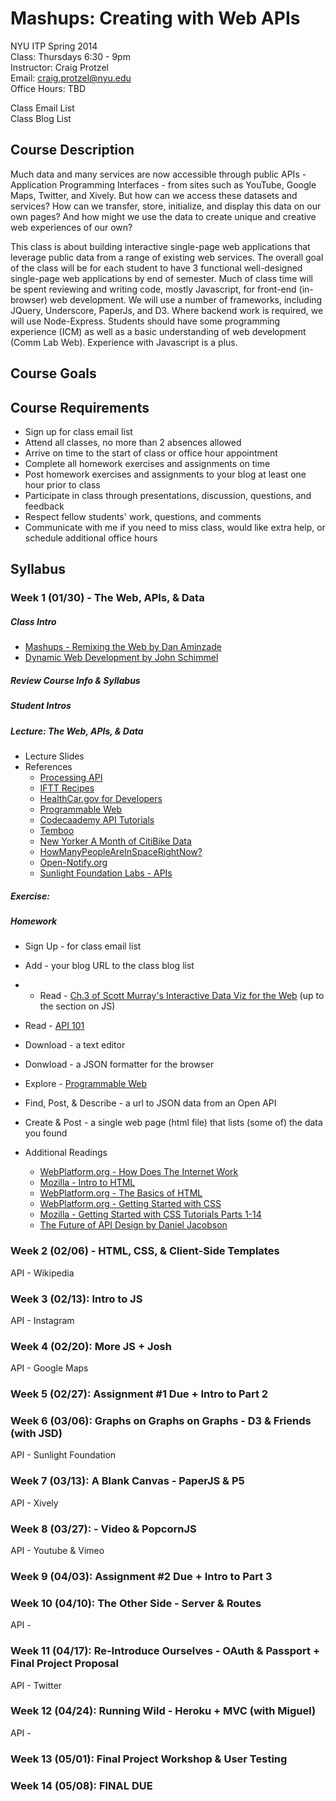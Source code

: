 Mashups: Creating with Web APIs
===============================

NYU ITP Spring 2014  
Class: Thursdays 6:30 - 9pm  
Instructor: Craig Protzel  
Email: craig.protzel@nyu.edu  
Office Hours: TBD

Class Email List  
Class Blog List  

Course Description
------------------

Much data and many services are now accessible through public APIs - Application Programming Interfaces - from sites such as YouTube, Google Maps, Twitter, and Xively. But how can we access these datasets and services? How can we transfer, store, initialize, and display this data on our own pages? And how might we use the data to create unique and creative web experiences of our own? 

This class is about building interactive single-page web applications that leverage public data from a range of existing web services. The overall goal of the class will be for each student to have 3 functional well-designed single-page web applications by end of semester. Much of class time will be spent reviewing and writing code, mostly Javascript, for front-end (in-browser) web development. We will use a number of frameworks, including JQuery, Underscore, PaperJs, and D3. Where backend work is required, we will use Node-Express. Students should have some programming experience (ICM) as well as a basic understanding of web development (Comm Lab Web). Experience with Javascript is a plus.

Course Goals
------------

Course Requirements
-------------------

* Sign up for class email list
* Attend all classes, no more than 2 absences allowed 
* Arrive on time to the start of class or office hour appointment
* Complete all homework exercises and assignments on time
* Post homework exercises and assignments to your blog at least one hour prior to class
* Participate in class through presentations, discussion, questions, and feedback
* Respect fellow students' work, questions, and comments
* Communicate with me if you need to miss class, would like extra help, or schedule additional office hours


Syllabus
--------

### Week 1 (01/30) - The Web, APIs, & Data

##### Class Intro  
* [Mashups - Remixing the Web by Dan Aminzade](http://webremix.org/syllabus.php)
* [Dynamic Web Development by John Schimmel](http://itpwebclass.herokuapp.com/)

##### Review Course Info & Syllabus

##### Student Intros

##### Lecture: The Web, APIs, & Data

* Lecture Slides
* References
  * [Processing API](http://processing.org/reference/)
  * [IFTT Recipes](https://ifttt.com/recipes)
  * [HealthCar.gov for Developers](https://www.healthcare.gov/developers/)
  * [Programmable Web](http://programmableweb.com)
  * [Codecaademy API Tutorials](http://www.codecademy.com/tracks/apis)
  * [Temboo](https://www.temboo.com/)
  * [New Yorker A Month of CitiBike Data](http://www.newyorker.com/sandbox/business/citi-bike.html)
  * [HowManyPeopleAreInSpaceRightNow?](http://www.howmanypeopleareinspacerightnow.com/)
  * [Open-Notify.org](http://open-notify.org/)
  * [Sunlight Foundation Labs - APIs](http://sunlightfoundation.com/api/)

##### Exercise: 

##### Homework
* Sign Up - for class email list
* Add -  your blog URL to the class blog list
* * Read - [Ch.3 of Scott Murray's Interactive Data Viz for the Web](http://chimera.labs.oreilly.com/books/1230000000345/index.html ) (up to the section on JS)
* Read - [API 101](http://apievangelist.com/index.html)
* Download - a text editor
* Donwload - a JSON formatter for the browser
* Explore - [Programmable Web](http://programmableweb.com)
* Find, Post, & Describe - a url to JSON data from an Open API
* Create & Post - a single web page (html file) that lists (some of) the data you found

* Additional Readings
  * [WebPlatform.org - How Does The Internet Work](http://docs.webplatform.org/wiki/concepts/internet_and_web/how_does_the_internet_work )
  * [Mozilla - Intro to HTML](https://developer.mozilla.org/en-US/docs/Web/Guide/HTML/Introduction)
  * [WebPlatform.org - The Basics of HTML](http://docs.webplatform.org/wiki/guides/the_basics_of_html)
  * [WebPlatform.org - Getting Started with CSS](http://docs.webplatform.org/wiki/guides/getting_started_with_css)
  * [Mozilla - Getting Started with CSS Tutorials Parts 1-14](https://developer.mozilla.org/en-US/docs/Web/Guide/CSS/Getting_started)
  * [The Future of API Design by Daniel Jacobson](http://thenextweb.com/dd/2013/12/17/future-api-design-orchestration-layer)

### Week 2 (02/06) -  HTML, CSS, & Client-Side Templates
API - Wikipedia

### Week 3 (02/13): Intro to JS 
API - Instagram

### Week 4 (02/20): More JS + Josh
API - Google Maps

### Week 5 (02/27): Assignment #1 Due + Intro to Part 2

### Week 6 (03/06): Graphs on Graphs on Graphs - D3 & Friends (with JSD)
API - Sunlight Foundation

### Week 7 (03/13): A Blank Canvas - PaperJS & P5
API - Xively

### Week 8 (03/27):  - Video & PopcornJS   
API - Youtube & Vimeo

### Week 9 (04/03): Assignment #2 Due + Intro to Part 3

### Week 10 (04/10): The Other Side - Server & Routes
API - 

### Week 11 (04/17): Re-Introduce Ourselves - OAuth & Passport + Final Project Proposal
API - Twitter

### Week 12 (04/24): Running Wild - Heroku + MVC (with Miguel)
API -

### Week 13 (05/01): Final Project Workshop & User Testing

### Week 14 (05/08): FINAL DUE
